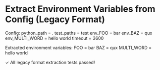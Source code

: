 # Extract Environment Variables from Config (Legacy Format)

Config:
  python_path = .
  test_paths = test
  env_FOO = bar
  env_BAZ = qux
  env_MULTI_WORD = hello world
  timeout = 3600

Extracted environment variables:
  FOO = bar
  BAZ = qux
  MULTI_WORD = hello world

✓ All legacy format extraction tests passed!
